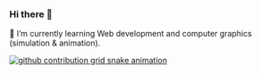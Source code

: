 ### Hi there 👋
🌱 I’m currently learning Web development and computer graphics (simulation & animation).
<!--
**LLLeoLi/LLLeoLi** is a ✨ _special_ ✨ repository because its `README.md` (this file) appears on your GitHub profile.

Here are some ideas to get you started:

- 🔭 I’m currently working on ...
- 🌱 I’m currently learning ...
- 👯 I’m looking to collaborate on ...
- 🤔 I’m looking for help with ...
- 💬 Ask me about ...
- 📫 How to reach me: ...
- 😄 Pronouns: ...
- ⚡ Fun fact: ...
-->

[![github contribution grid snake animation](https://cdn.jsdelivr.net/gh/LLLeoLi/LLLeoLi@output/github-contribution-grid-snake-dark.gif)](https://github.com/LLLeoLi)

